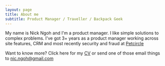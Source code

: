 ```yaml
---
layout: page
title: About me
subtitle: Product Manager / Traveller / Backpack Geek
---
```


My name is Nick Ngoh and I'm a product manager. I like simple solutions to complex problems. I've got 3+ years as a product manager working across site features, CRM and most recently security and fraud at [Petcircle](www.petcircle.com)

Want to know more? Click here for my <a href="/img/Nick-Ngoh-CV1.pdf" download="Nick Ngoh CV">CV</a>  or send one of those email things to nic.ngoh@gmail.com

